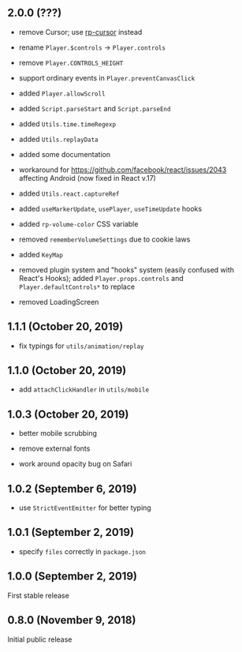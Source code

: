 ## 2.0.0 (???)

* remove Cursor; use [rp-cursor](https://www.npmjs.com/package/rp-cursor) instead

* rename `Player.$controls` -> `Player.controls`

* remove `Player.CONTROLS_HEIGHT`

* support ordinary events in `Player.preventCanvasClick`

* added `Player.allowScroll`

* added `Script.parseStart` and `Script.parseEnd`

* added `Utils.time.timeRegexp`

* added `Utils.replayData`

* added some documentation

* workaround for https://github.com/facebook/react/issues/2043 affecting Android (now fixed in React v.17)

* added `Utils.react.captureRef`

* added `useMarkerUpdate`, `usePlayer`, `useTimeUpdate` hooks

* added `rp-volume-color` CSS variable

* removed `rememberVolumeSettings` due to cookie laws

* added `KeyMap`

* removed plugin system and "hooks" system (easily confused with React's Hooks); added `Player.props.controls` and `Player.defaultControls*` to replace

* removed LoadingScreen

## 1.1.1 (October 20, 2019)

* fix typings for `utils/animation/replay`

## 1.1.0 (October 20, 2019)

* add `attachClickHandler` in `utils/mobile`

## 1.0.3 (October 20, 2019)

* better mobile scrubbing

* remove external fonts

* work around opacity bug on Safari

## 1.0.2 (September 6, 2019)

* use `StrictEventEmitter` for better typing

## 1.0.1 (September 2, 2019)

* specify `files` correctly in `package.json`

## 1.0.0 (September 2, 2019)

First stable release

## 0.8.0 (November 9, 2018)

Initial public release
